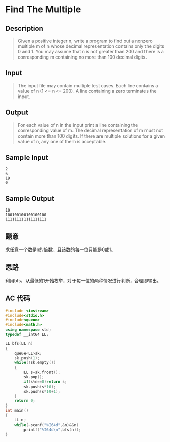 # Find The Multiple

## **Description**

> Given a positive integer n, write a program to find out a nonzero multiple m of n whose decimal representation contains only the digits 0 and 1. You may assume that n is not greater than 200 and there is a corresponding m containing no more than 100 decimal digits.



## **Input**

> The input file may contain multiple test cases. Each line contains a value of n (1 <= n <= 200). A line containing a zero terminates the input.



## **Output**

> For each value of n in the input print a line containing the corresponding value of m. The decimal representation of m must not contain more than 100 digits. If there are multiple solutions for a given value of n, any one of them is acceptable.



## **Sample Input**

    2
    6
    19
    0



## **Sample Output**

    10
    100100100100100100
    111111111111111111


## **题意**

求任意一个数是n的倍数，且该数的每一位只能是0或1。



## **思路**

利用bfs，从最低的1开始枚举，对于每一位的两种情况进行判断，合理即输出。



## **AC 代码**

```cpp
#include <iostream>
#include<stdio.h>
#include<queue>
#include<math.h>
using namespace std;
typedef __int64 LL;

LL bfs(LL n)
{
    queue<LL>sk;
    sk.push(1);
    while(!sk.empty())
    {
        LL s=sk.front();
        sk.pop();
        if(s%n==0)return s;
        sk.push(s*10);
        sk.push(s*10+1);
    }
    return 0;
}
int main()
{
    LL n;
    while(~scanf("%I64d",&n)&&n)
        printf("%I64d\n",bfs(n));
}
```

